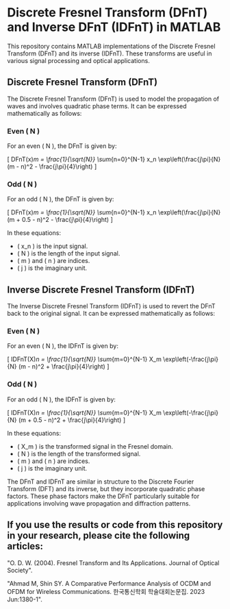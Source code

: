 # Discrete Fresnel Transform (DFnT) and Inverse DFnT (IDFnT) in MATLAB

This repository contains MATLAB implementations of the Discrete Fresnel Transform (DFnT) and its inverse (IDFnT). These transforms are useful in various signal processing and optical applications.

## Discrete Fresnel Transform (DFnT)

The Discrete Fresnel Transform (DFnT) is used to model the propagation of waves and involves quadratic phase terms. It can be expressed mathematically as follows:

### Even \( N \)

For an even \( N \), the DFnT is given by:

\[
DFnT(x)_m = \frac{1}{\sqrt{N}} \sum_{n=0}^{N-1} x_n \exp\left(\frac{j\pi}{N} (m - n)^2 - \frac{j\pi}{4}\right)
\]

### Odd \( N \)

For an odd \( N \), the DFnT is given by:

\[
DFnT(x)_m = \frac{1}{\sqrt{N}} \sum_{n=0}^{N-1} x_n \exp\left(\frac{j\pi}{N} (m + 0.5 - n)^2 - \frac{j\pi}{4}\right)
\]

In these equations:
- \( x_n \) is the input signal.
- \( N \) is the length of the input signal.
- \( m \) and \( n \) are indices.
- \( j \) is the imaginary unit.

## Inverse Discrete Fresnel Transform (IDFnT)

The Inverse Discrete Fresnel Transform (IDFnT) is used to revert the DFnT back to the original signal. It can be expressed mathematically as follows:

### Even \( N \)

For an even \( N \), the IDFnT is given by:

\[
IDFnT(X)_n = \frac{1}{\sqrt{N}} \sum_{m=0}^{N-1} X_m \exp\left(-\frac{j\pi}{N} (m - n)^2 + \frac{j\pi}{4}\right)
\]

### Odd \( N \)

For an odd \( N \), the IDFnT is given by:

\[
IDFnT(X)_n = \frac{1}{\sqrt{N}} \sum_{m=0}^{N-1} X_m \exp\left(-\frac{j\pi}{N} (m + 0.5 - n)^2 + \frac{j\pi}{4}\right)
\]

In these equations:
- \( X_m \) is the transformed signal in the Fresnel domain.
- \( N \) is the length of the transformed signal.
- \( m \) and \( n \) are indices.
- \( j \) is the imaginary unit.


The DFnT and IDFnT are similar in structure to the Discrete Fourier Transform (DFT) and its inverse, but they incorporate quadratic phase factors. These phase factors make the DFnT particularly suitable for applications involving wave propagation and diffraction patterns.

## If you use the results or code from this repository in your research, please cite the following articles:

"O. D. W. (2004). Fresnel Transform and Its Applications. Journal of Optical Society".

"Ahmad M, Shin SY. A Comparative Performance Analysis of OCDM and OFDM for Wireless Communications. 한국통신학회 학술대회논문집. 2023 Jun:1380-1".

